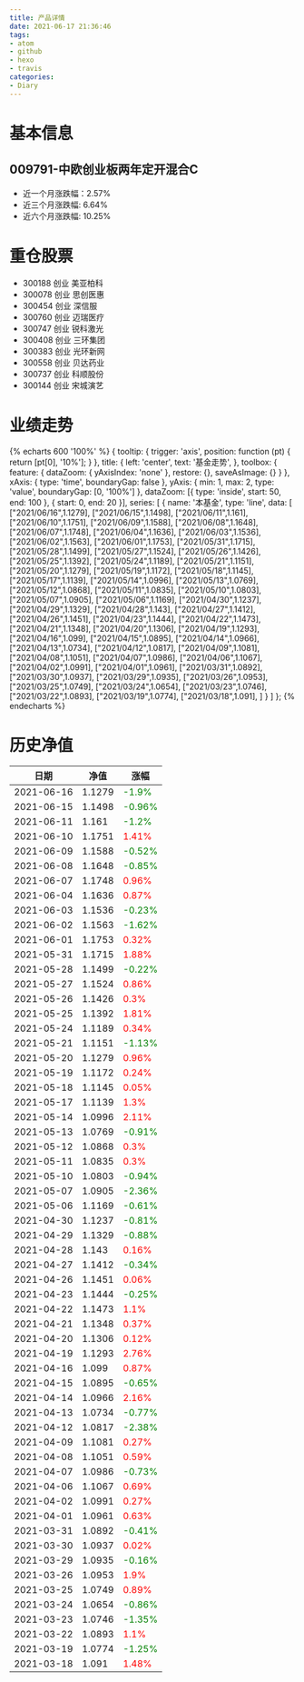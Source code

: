 ```yaml
---
title: 产品详情
date: 2021-06-17 21:36:46
tags:
- atom
- github
- hexo
- travis
categories:
- Diary
---
```


# 基本信息
## 009791-中欧创业板两年定开混合C
- 近一个月涨跌幅：2.57%
- 近三个月涨跌幅: 6.64%
- 近六个月涨跌幅: 10.25%

# 重仓股票
- 300188 创业 美亚柏科
- 300078 创业 思创医惠
- 300454 创业 深信服
- 300760 创业 迈瑞医疗
- 300747 创业 锐科激光
- 300408 创业 三环集团
- 300383 创业 光环新网
- 300558 创业 贝达药业
- 300737 创业 科顺股份
- 300144 创业 宋城演艺
# 业绩走势

{% echarts 600 '100%' %}
{
  tooltip: {
        trigger: 'axis',
        position: function (pt) {
            return [pt[0], '10%'];
        }
    },
    title: {
        left: 'center',
        text: '基金走势',
    },
    toolbox: {
        feature: {
            dataZoom: {
                yAxisIndex: 'none'
            },
            restore: {},
            saveAsImage: {}
        }
    },
    xAxis: {
        type: 'time',
        boundaryGap: false
    },
    yAxis: {
        min: 1,
        max: 2,
        type: 'value',
        boundaryGap: [0, '100%']
    },
    dataZoom: [{
        type: 'inside',
        start: 50,
        end: 100
    }, {
        start: 0,
        end: 20
    }],
    series: [
        {
            name: '本基金',
            type: 'line',
            data: [
["2021/06/16",1.1279],
["2021/06/15",1.1498],
["2021/06/11",1.161],
["2021/06/10",1.1751],
["2021/06/09",1.1588],
["2021/06/08",1.1648],
["2021/06/07",1.1748],
["2021/06/04",1.1636],
["2021/06/03",1.1536],
["2021/06/02",1.1563],
["2021/06/01",1.1753],
["2021/05/31",1.1715],
["2021/05/28",1.1499],
["2021/05/27",1.1524],
["2021/05/26",1.1426],
["2021/05/25",1.1392],
["2021/05/24",1.1189],
["2021/05/21",1.1151],
["2021/05/20",1.1279],
["2021/05/19",1.1172],
["2021/05/18",1.1145],
["2021/05/17",1.1139],
["2021/05/14",1.0996],
["2021/05/13",1.0769],
["2021/05/12",1.0868],
["2021/05/11",1.0835],
["2021/05/10",1.0803],
["2021/05/07",1.0905],
["2021/05/06",1.1169],
["2021/04/30",1.1237],
["2021/04/29",1.1329],
["2021/04/28",1.143],
["2021/04/27",1.1412],
["2021/04/26",1.1451],
["2021/04/23",1.1444],
["2021/04/22",1.1473],
["2021/04/21",1.1348],
["2021/04/20",1.1306],
["2021/04/19",1.1293],
["2021/04/16",1.099],
["2021/04/15",1.0895],
["2021/04/14",1.0966],
["2021/04/13",1.0734],
["2021/04/12",1.0817],
["2021/04/09",1.1081],
["2021/04/08",1.1051],
["2021/04/07",1.0986],
["2021/04/06",1.1067],
["2021/04/02",1.0991],
["2021/04/01",1.0961],
["2021/03/31",1.0892],
["2021/03/30",1.0937],
["2021/03/29",1.0935],
["2021/03/26",1.0953],
["2021/03/25",1.0749],
["2021/03/24",1.0654],
["2021/03/23",1.0746],
["2021/03/22",1.0893],
["2021/03/19",1.0774],
["2021/03/18",1.091],
]
        }
    ]
};
{% endecharts %}

# 历史净值

| 日期 | 净值 | 涨幅 |
| --- | --- | --- |
|2021-06-16|1.1279|<font color=green>-1.9%</font>|
|2021-06-15|1.1498|<font color=green>-0.96%</font>|
|2021-06-11|1.161|<font color=green>-1.2%</font>|
|2021-06-10|1.1751|<font color=red>1.41%</font>|
|2021-06-09|1.1588|<font color=green>-0.52%</font>|
|2021-06-08|1.1648|<font color=green>-0.85%</font>|
|2021-06-07|1.1748|<font color=red>0.96%</font>|
|2021-06-04|1.1636|<font color=red>0.87%</font>|
|2021-06-03|1.1536|<font color=green>-0.23%</font>|
|2021-06-02|1.1563|<font color=green>-1.62%</font>|
|2021-06-01|1.1753|<font color=red>0.32%</font>|
|2021-05-31|1.1715|<font color=red>1.88%</font>|
|2021-05-28|1.1499|<font color=green>-0.22%</font>|
|2021-05-27|1.1524|<font color=red>0.86%</font>|
|2021-05-26|1.1426|<font color=red>0.3%</font>|
|2021-05-25|1.1392|<font color=red>1.81%</font>|
|2021-05-24|1.1189|<font color=red>0.34%</font>|
|2021-05-21|1.1151|<font color=green>-1.13%</font>|
|2021-05-20|1.1279|<font color=red>0.96%</font>|
|2021-05-19|1.1172|<font color=red>0.24%</font>|
|2021-05-18|1.1145|<font color=red>0.05%</font>|
|2021-05-17|1.1139|<font color=red>1.3%</font>|
|2021-05-14|1.0996|<font color=red>2.11%</font>|
|2021-05-13|1.0769|<font color=green>-0.91%</font>|
|2021-05-12|1.0868|<font color=red>0.3%</font>|
|2021-05-11|1.0835|<font color=red>0.3%</font>|
|2021-05-10|1.0803|<font color=green>-0.94%</font>|
|2021-05-07|1.0905|<font color=green>-2.36%</font>|
|2021-05-06|1.1169|<font color=green>-0.61%</font>|
|2021-04-30|1.1237|<font color=green>-0.81%</font>|
|2021-04-29|1.1329|<font color=green>-0.88%</font>|
|2021-04-28|1.143|<font color=red>0.16%</font>|
|2021-04-27|1.1412|<font color=green>-0.34%</font>|
|2021-04-26|1.1451|<font color=red>0.06%</font>|
|2021-04-23|1.1444|<font color=green>-0.25%</font>|
|2021-04-22|1.1473|<font color=red>1.1%</font>|
|2021-04-21|1.1348|<font color=red>0.37%</font>|
|2021-04-20|1.1306|<font color=red>0.12%</font>|
|2021-04-19|1.1293|<font color=red>2.76%</font>|
|2021-04-16|1.099|<font color=red>0.87%</font>|
|2021-04-15|1.0895|<font color=green>-0.65%</font>|
|2021-04-14|1.0966|<font color=red>2.16%</font>|
|2021-04-13|1.0734|<font color=green>-0.77%</font>|
|2021-04-12|1.0817|<font color=green>-2.38%</font>|
|2021-04-09|1.1081|<font color=red>0.27%</font>|
|2021-04-08|1.1051|<font color=red>0.59%</font>|
|2021-04-07|1.0986|<font color=green>-0.73%</font>|
|2021-04-06|1.1067|<font color=red>0.69%</font>|
|2021-04-02|1.0991|<font color=red>0.27%</font>|
|2021-04-01|1.0961|<font color=red>0.63%</font>|
|2021-03-31|1.0892|<font color=green>-0.41%</font>|
|2021-03-30|1.0937|<font color=red>0.02%</font>|
|2021-03-29|1.0935|<font color=green>-0.16%</font>|
|2021-03-26|1.0953|<font color=red>1.9%</font>|
|2021-03-25|1.0749|<font color=red>0.89%</font>|
|2021-03-24|1.0654|<font color=green>-0.86%</font>|
|2021-03-23|1.0746|<font color=green>-1.35%</font>|
|2021-03-22|1.0893|<font color=red>1.1%</font>|
|2021-03-19|1.0774|<font color=green>-1.25%</font>|
|2021-03-18|1.091|<font color=red>1.48%</font>|
